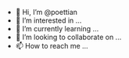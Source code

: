 - 👋 Hi, I’m @poettian
- 👀 I’m interested in ...
- 🌱 I’m currently learning ...
- 💞️ I’m looking to collaborate on ...
- 📫 How to reach me ...

<!---
poettian/poettian is a ✨ special ✨ repository because its `README.md` (this file) appears on your GitHub profile.
You can click the Preview link to take a look at your changes.
--->
